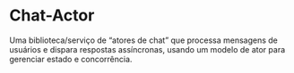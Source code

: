 # Chat-Actor
Uma biblioteca/serviço de “atores de chat” que processa mensagens de usuários e dispara respostas assíncronas, usando um modelo de ator para gerenciar estado e concorrência.
